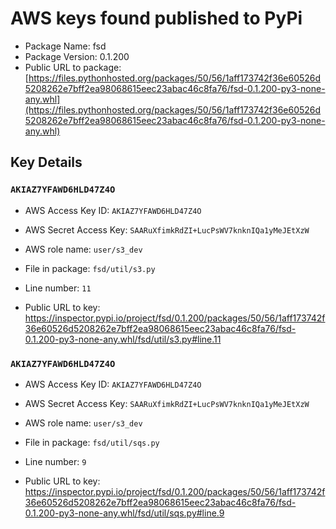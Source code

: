 # AWS keys found published to PyPi

* Package Name: fsd
* Package Version: 0.1.200
* Public URL to package: [https://files.pythonhosted.org/packages/50/56/1aff173742f36e60526d5208262e7bff2ea98068615eec23abac46c8fa76/fsd-0.1.200-py3-none-any.whl](https://files.pythonhosted.org/packages/50/56/1aff173742f36e60526d5208262e7bff2ea98068615eec23abac46c8fa76/fsd-0.1.200-py3-none-any.whl)

## Key Details

### `AKIAZ7YFAWD6HLD47Z4O`

* AWS Access Key ID: `AKIAZ7YFAWD6HLD47Z4O`
* AWS Secret Access Key: `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` 
* AWS role name: `user/s3_dev`
* File in package: `fsd/util/s3.py`
* Line number: `11`

* Public URL to key: https://inspector.pypi.io/project/fsd/0.1.200/packages/50/56/1aff173742f36e60526d5208262e7bff2ea98068615eec23abac46c8fa76/fsd-0.1.200-py3-none-any.whl/fsd/util/s3.py#line.11



### `AKIAZ7YFAWD6HLD47Z4O`

* AWS Access Key ID: `AKIAZ7YFAWD6HLD47Z4O`
* AWS Secret Access Key: `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` 
* AWS role name: `user/s3_dev`
* File in package: `fsd/util/sqs.py`
* Line number: `9`

* Public URL to key: https://inspector.pypi.io/project/fsd/0.1.200/packages/50/56/1aff173742f36e60526d5208262e7bff2ea98068615eec23abac46c8fa76/fsd-0.1.200-py3-none-any.whl/fsd/util/sqs.py#line.9


